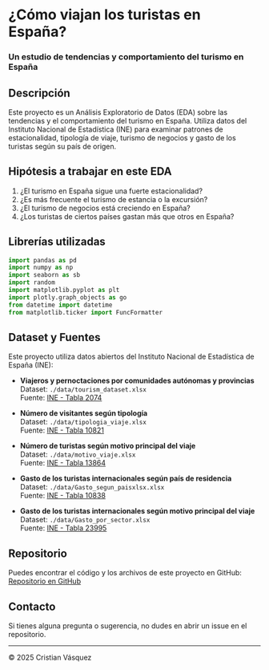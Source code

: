 # ¿Cómo viajan los turistas en España?

### Un estudio de tendencias y comportamiento del turismo en España

## Descripción
Este proyecto es un Análisis Exploratorio de Datos (EDA) sobre las tendencias y el comportamiento del turismo en España. Utiliza datos del Instituto Nacional de Estadística (INE) para examinar patrones de estacionalidad, tipología de viaje, turismo de negocios y gasto de los turistas según su país de origen.

## Hipótesis a trabajar en este EDA
1. ¿El turismo en España sigue una fuerte estacionalidad?
2. ¿Es más frecuente el turismo de estancia o la excursión?
3. ¿El turismo de negocios está creciendo en España?
4. ¿Los turistas de ciertos países gastan más que otros en España?

## Librerías utilizadas
```python
import pandas as pd
import numpy as np
import seaborn as sb
import random
import matplotlib.pyplot as plt
import plotly.graph_objects as go
from datetime import datetime
from matplotlib.ticker import FuncFormatter
```

## Dataset y Fuentes
Este proyecto utiliza datos abiertos del Instituto Nacional de Estadística de España (INE):

- **Viajeros y pernoctaciones por comunidades autónomas y provincias**  
  Dataset: `./data/tourism_dataset.xlsx`  
  Fuente: [INE - Tabla 2074](https://www.ine.es/jaxiT3/Tabla.htm?t=2074)
  
- **Número de visitantes según tipología**  
  Dataset: `./data/tipologia_viaje.xlsx`  
  Fuente: [INE - Tabla 10821](https://www.ine.es/jaxiT3/Tabla.htm?t=10821)
  
- **Número de turistas según motivo principal del viaje**  
  Dataset: `./data/motivo_viaje.xlsx`  
  Fuente: [INE - Tabla 13864](https://www.ine.es/jaxiT3/Tabla.htm?t=13864)
  
- **Gasto de los turistas internacionales según país de residencia**  
  Dataset: `./data/Gasto_segun_paisxlsx.xlsx`  
  Fuente: [INE - Tabla 10838](https://www.ine.es/jaxiT3/Tabla.htm?t=10838)
  
- **Gasto de los turistas internacionales según motivo principal del viaje**  
  Dataset: `./data/Gasto_por_sector.xlsx`  
  Fuente: [INE - Tabla 23995](https://www.ine.es/jaxiT3/Tabla.htm?t=23995)
  
## Repositorio
Puedes encontrar el código y los archivos de este proyecto en GitHub:  
[Repositorio en GitHub](https://github.com/Cristianvas198/Turismo_Spain.git)

## Contacto
Si tienes alguna pregunta o sugerencia, no dudes en abrir un issue en el repositorio.

---

© 2025 Cristian Vásquez







